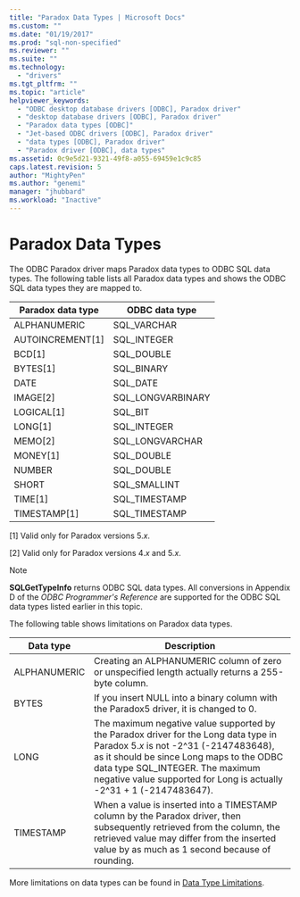 ```yaml
---
title: "Paradox Data Types | Microsoft Docs"
ms.custom: ""
ms.date: "01/19/2017"
ms.prod: "sql-non-specified"
ms.reviewer: ""
ms.suite: ""
ms.technology: 
  - "drivers"
ms.tgt_pltfrm: ""
ms.topic: "article"
helpviewer_keywords: 
  - "ODBC desktop database drivers [ODBC], Paradox driver"
  - "desktop database drivers [ODBC], Paradox driver"
  - "Paradox data types [ODBC]"
  - "Jet-based ODBC drivers [ODBC], Paradox driver"
  - "data types [ODBC], Paradox driver"
  - "Paradox driver [ODBC], data types"
ms.assetid: 0c9e5d21-9321-49f8-a055-69459e1c9c85
caps.latest.revision: 5
author: "MightyPen"
ms.author: "genemi"
manager: "jhubbard"
ms.workload: "Inactive"
---
```

# Paradox Data Types
The ODBC Paradox driver maps Paradox data types to ODBC SQL data types. The following table lists all Paradox data types and shows the ODBC SQL data types they are mapped to.  
  
|Paradox data type|ODBC data type|  
|-----------------------|--------------------|  
|ALPHANUMERIC|SQL_VARCHAR|  
|AUTOINCREMENT[1]|SQL_INTEGER|  
|BCD[1]|SQL_DOUBLE|  
|BYTES[1]|SQL_BINARY|  
|DATE|SQL_DATE|  
|IMAGE[2]|SQL_LONGVARBINARY|  
|LOGICAL[1]|SQL_BIT|  
|LONG[1]|SQL_INTEGER|  
|MEMO[2]|SQL_LONGVARCHAR|  
|MONEY[1]|SQL_DOUBLE|  
|NUMBER|SQL_DOUBLE|  
|SHORT|SQL_SMALLINT|  
|TIME[1]|SQL_TIMESTAMP|  
|TIMESTAMP[1]|SQL_TIMESTAMP|  
  
 [1]   Valid only for Paradox versions 5.*x*.  
  
 [2]   Valid only for Paradox versions 4.*x* and 5.*x*.  
  
> [!NOTE]  
>  **SQLGetTypeInfo** returns ODBC SQL data types. All conversions in Appendix D of the *ODBC Programmer's Reference* are supported for the ODBC SQL data types listed earlier in this topic.  
  
 The following table shows limitations on Paradox data types.  
  
|Data type|Description|  
|---------------|-----------------|  
|ALPHANUMERIC|Creating an ALPHANUMERIC column of zero or unspecified length actually returns a 255-byte column.|  
|BYTES|If you insert NULL into a binary column with the Paradox5 driver, it is changed to 0.|  
|LONG|The maximum negative value supported by the Paradox driver for the Long data type in Paradox 5.*x* is not -2^31 (-2147483648), as it should be since Long maps to the ODBC data type SQL_INTEGER. The maximum negative value supported for Long is actually -2^31 + 1 (-2147483647).|  
|TIMESTAMP|When a value is inserted into a TIMESTAMP column by the Paradox driver, then subsequently retrieved from the column, the retrieved value may differ from the inserted value by as much as 1 second because of rounding.|  
  
 More limitations on data types can be found in [Data Type Limitations](../../odbc/microsoft/data-type-limitations.md).
